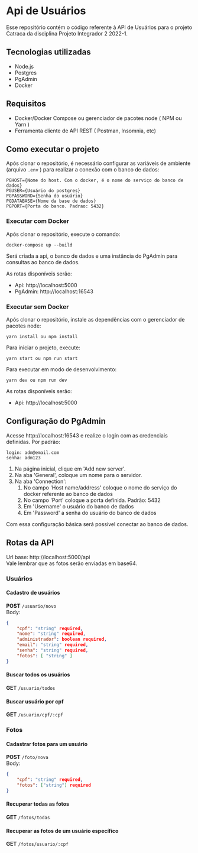 # Api de Usuários
Esse repositório contém o código referente à API de Usuários para o projeto Catraca da disciplina Projeto Integrador 2 2022-1.  

## Tecnologias utilizadas
- Node.js
- Postgres
- PgAdmin
- Docker

## Requisitos
- Docker/Docker Compose ou gerenciador de pacotes node ( NPM ou Yarn ) 
- Ferramenta cliente de API REST ( Postman, Insomnia, etc)  

## Como executar o projeto
Após clonar o repositório, é necessário configurar as variáveis de ambiente (arquivo `.env` ) para realizar a conexão com o banco de dados:   
~~~
PGHOST={Nome do host. Com o docker, é o nome do serviço do banco de dados}
PGUSER={Usuário do postgres}
PGPASSWORD={Senha do usuário}
PGDATABASE={Nome da base de dados}
PGPORT={Porta do banco. Padrao: 5432}
~~~
### Executar com Docker
Após clonar o repositório, execute o comando:  
~~~
docker-compose up --build
~~~
Será criada a api, o banco de dados e uma instância do PgAdmin para consultas ao banco de dados.  

As rotas disponíveis serão:  
- Api: http://localhost:5000  
- PgAdmin: http://localhost:16543  

### Executar sem Docker
Após clonar o repositório, instale as dependências com o gerenciador de pacotes node:  
~~~
yarn install ou npm install
~~~
Para iniciar o projeto, execute:  
~~~
yarn start ou npm run start
~~~
Para executar em modo de desenvolvimento:  
~~~
yarn dev ou npm run dev
~~~

As rotas disponíveis serão:  
- Api: http://localhost:5000  

## Configuração do PgAdmin
Acesse http://localhost:16543 e realize o login com as credenciais definidas. Por padrão:  
~~~
login: adm@email.com
senha: adm123
~~~
  
1. Na página inicial, clique em 'Add new server'.  
2. Na aba 'General', coloque um nome para o servidor.  
3. Na aba 'Connection':  
   1. No campo 'Host name/address' coloque o nome do serviço do docker referente ao banco de dados  
   2. No campo 'Port' coloque a porta definida. Padrão: 5432  
   3. Em 'Username' o usuário do banco de dados  
   4. Em 'Password' a senha do usuário do banco de dados  

Com essa configuração básica será possível conectar ao banco de dados.  

## Rotas da API
Url base: http://localhost:5000/api  
Vale lembrar que as fotos serão enviadas em base64.
### Usuários
#### Cadastro de usuários
**POST** `/usuario/novo`  
Body:  
~~~JSON
{
    "cpf": "string" required,
    "nome": "string" required,
    "administrador": boolean required,
    "email": "string" required,
    "senha": "string" required,
    "fotos": [ "string" ]
}
~~~  
#### Buscar todos os usuários
**GET** `/usuario/todos`  

#### Buscar usuário por cpf
**GET** `/usuario/cpf/:cpf`  

### Fotos
#### Cadastrar fotos para um usuário
**POST** `/foto/nova`  
Body:  
~~~JSON
{
    "cpf": "string" required,
    "fotos": ["string"] required
}
~~~  

#### Recuperar todas as fotos
**GET** `/fotos/todas`  

#### Recuperar as fotos de um usuário específico
**GET** `/fotos/usuario/:cpf`  